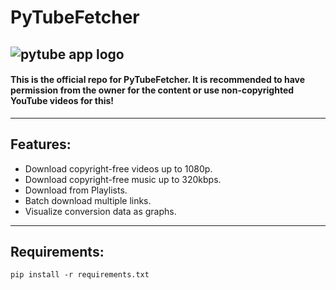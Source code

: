 # PyTubeFetcher
![pytube app logo](https://github.com/para-casual/pytube-gui/assets/75636044/c94fd05e-cc16-4cbb-80b7-9496b5da3d86)
---
#### This is the official repo for PyTubeFetcher. It is recommended to have permission from the owner for the content or use non-copyrighted YouTube videos for this!
---
## Features:
- Download copyright-free videos up to 1080p.
- Download copyright-free music up to 320kbps.
- Download from Playlists.
- Batch download multiple links.
- Visualize conversion data as graphs.
---
  ## Requirements:
  ```
  pip install -r requirements.txt
  ```
